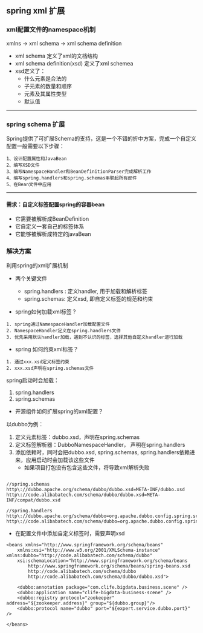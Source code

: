 ## spring xml 扩展


### xml配置文件的namespace机制

xmlns -> xml schema -> xml schema definition

* xml schema 定义了xml的文档结构
* xml schema definition(xsd) 定义了xml schemea
* xsd定义了：
	* 什么元素是合法的
	* 子元素的数量和顺序
	* 元素及其属性类型
	* 默认值

---

### spring schema 扩展

Spring提供了可扩展Schema的支持，这是一个不错的折中方案，完成一个自定义配置一般需要以下步骤： 

```
1、设计配置属性和JavaBean 
2、编写XSD文件 
3、编写NamespaceHandler和BeanDefinitionParser完成解析工作 
4、编写spring.handlers和spring.schemas串联起所有部件 
5、在Bean文件中应用
```

----

#### 需求：自定义标签配置spring的容器bean

* 它需要被解析成BeanDefinition
* 它自定义一套自己的标签体系
* 它能够被解析成特定的javaBean

### 解决方案

利用spring的xml扩展机制

* 两个关键文件
    * spring.handlers : 定义handler, 用于加载和解析标签
    * spring.schemas: 定义xsd, 即自定义标签的规范和约束

* spring如何加载xml标签？

```
1. spring通过NamespaceHandler加载配置文件
2. NamespaceHandler定义在spring.handlers文件
3. 优先采用默认handler加载，遇到不认识的标签，选择其他自定义handler进行加载

```
* spring 如何约束xml标签？

```
1. 通过xxx.xsd定义标签约束
2. xxx.xsd声明在spring.schemas文件

```

spring启动时会加载：

1. spring.handlers
2. spring.schemas


* 开源组件如何扩展spring的xml配置？

以dubbo为例：

1. 定义元素标签：dubbo.xsd，声明在spring.schemas
2. 定义标签解析器：DubboNamespaceHandler， 声明在spring.handlers
3. 添加依赖时，同时会把dubbo.xsd, spring.schemas, spring.handlers依赖进来，应用启动时会加载该这些文件
    * 如果项目打包没有包含这些文件，将导致xml解析失败

```

//spring.schemas
http\://dubbo.apache.org/schema/dubbo/dubbo.xsd=META-INF/dubbo.xsd
http\://code.alibabatech.com/schema/dubbo/dubbo.xsd=META-INF/compat/dubbo.xsd

//spring.handlers
http\://dubbo.apache.org/schema/dubbo=org.apache.dubbo.config.spring.schema.DubboNamespaceHandler
http\://code.alibabatech.com/schema/dubbo=org.apache.dubbo.config.spring.schema.DubboNamespaceHandler

```

* 在配置文件中添加自定义标签时，需要声明xsd

```
<beans xmlns="http://www.springframework.org/schema/beans"
	xmlns:xsi="http://www.w3.org/2001/XMLSchema-instance" xmlns:dubbo="http://code.alibabatech.com/schema/dubbo"
	xsi:schemaLocation="http://www.springframework.org/schema/beans
        http://www.springframework.org/schema/beans/spring-beans.xsd
        http://code.alibabatech.com/schema/dubbo
        http://code.alibabatech.com/schema/dubbo/dubbo.xsd">

    <dubbo:annotation package="com.clife.bigdata.business.scene" />
	<dubbo:application name="clife-bigdata-business-scene" />
	<dubbo:registry protocol="zookeeper" address="${zookeeper.address}" group="${dubbo.group}"/>
  	<dubbo:protocol name="dubbo" port="${expert.service.dubbo.port}" />

</beans>

```


